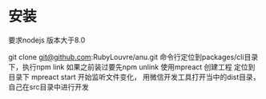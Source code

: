# 安装

要求nodejs 版本大于8.0


git clone git@github.com:RubyLouvre/anu.git
命令行定位到packages/cli目录下，执行npm link 如果之前装过要先npm unlink
使用mpreact <project-name> 创建工程
定位到 <project-name> 目录下 mpreact start 开始监听文件变化，
用微信开发工具打开当中的dist目录，自己在src目录中进行开发